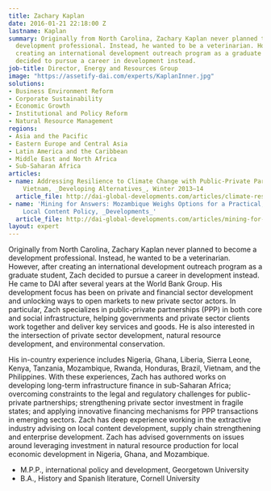 ```yaml
---
title: Zachary Kaplan
date: 2016-01-21 22:18:00 Z
lastname: Kaplan
summary: Originally from North Carolina, Zachary Kaplan never planned to become a
  development professional. Instead, he wanted to be a veterinarian. However, after
  creating an international development outreach program as a graduate student, Zach
  decided to pursue a career in development instead.
job-title: Director, Energy and Resources Group
image: "https://assetify-dai.com/experts/KaplanInner.jpg"
solutions:
- Business Environment Reform
- Corporate Sustainability
- Economic Growth
- Institutional and Policy Reform
- Natural Resource Management
regions:
- Asia and the Pacific
- Eastern Europe and Central Asia
- Latin America and the Caribbean
- Middle East and North Africa
- Sub-Saharan Africa
articles:
- name: Addressing Resilience to Climate Change with Public-Private Partnerships in
    Vietnam, _Developing Alternatives_, Winter 2013–14
  article_file: http://dai-global-developments.com/articles/climate-resilient-city.html
- name: 'Mining for Answers: Mozambique Weighs Options for a Practical, Profitable
    Local Content Policy, _Developments_'
  article_file: http://dai-global-developments.com/articles/mining-for-answers.html
layout: expert
---
```


Originally from North Carolina, Zachary Kaplan never planned to become a development professional. Instead, he wanted to be a veterinarian. However, after creating an international development outreach program as a graduate student, Zach decided to pursue a career in development instead. He came to DAI after several years at the World Bank Group. His development focus has been on private and financial sector development and unlocking ways to open markets to new private sector actors. In particular, Zach specializes in public-private partnerships (PPP) in both core and social infrastructure, helping governments and private sector clients work together and deliver key services and goods. He is also interested in the intersection of private sector development, natural resource development, and environmental conservation.

His in-country experience includes Nigeria, Ghana, Liberia, Sierra Leone, Kenya, Tanzania, Mozambique, Rwanda, Honduras, Brazil, Vietnam, and the Philippines. With these experiences, Zach has authored works on developing long-term infrastructure finance in sub-Saharan Africa; overcoming constraints to the legal and regulatory challenges for public-private partnerships; strengthening private sector investment in fragile states; and applying innovative financing mechanisms for PPP transactions in emerging sectors. Zach has deep experience working in the extractive industry advising on local content development, supply chain strengthening and enterprise development. Zach has advised governments on issues around leveraging investment in natural resource production for local economic development in Nigeria, Ghana, and Mozambique.

* M.P.P., international policy and development, Georgetown University   
* B.A., History and Spanish literature, Cornell University
